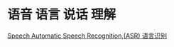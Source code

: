# 语音 语言 说话 理解

[Speech Automatic Speech Recognition,(ASR) 语言识别](https://github.com/Ewenwan/MVision/tree/master/Speech)
